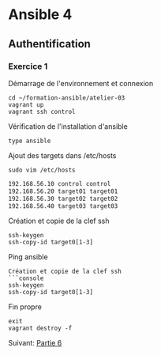 # Ansible 4
## Authentification
### Exercice 1
Démarrage de l'environnement et connexion
```console
cd ~/formation-ansible/atelier-03
vagrant up
vagrant ssh control
```

Vérification de l'installation d'ansible
```console
type ansible
```

Ajout des targets dans /etc/hosts
```console
sudo vim /etc/hosts
```
```bash
192.168.56.10 control control
192.168.56.20 target01 target01
192.168.56.30 target02 target02
192.168.56.40 target03 target03
```

Création et copie de la clef ssh
```console
ssh-keygen
ssh-copy-id target0[1-3]
```

Ping ansible
```console
Création et copie de la clef ssh
```console
ssh-keygen
ssh-copy-id target0[1-3]
```

Fin propre
```console
exit
vagrant destroy -f
```
Suivant: [Partie 6](https://github.com/Thecoolmagnet/formation-ansible-ema/blob/main/Ansible_6/Ansible_6.1.md)
